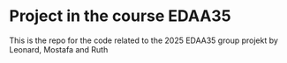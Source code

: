 # Project in the course EDAA35

This is the repo for the code related to the 2025 EDAA35 group projekt by Leonard, Mostafa and Ruth
